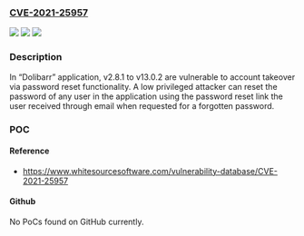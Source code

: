 ### [CVE-2021-25957](https://cve.mitre.org/cgi-bin/cvename.cgi?name=CVE-2021-25957)
![](https://img.shields.io/static/v1?label=Product&message=dolibarr&color=blue)
![](https://img.shields.io/static/v1?label=Version&message=%3C%3D%2013.0.2%20&color=brighgreen)
![](https://img.shields.io/static/v1?label=Vulnerability&message=CWE-640%20Weak%20Password%20Recovery%20Mechanism%20for%20Forgotten%20Password&color=brighgreen)

### Description

In “Dolibarr” application, v2.8.1 to v13.0.2 are vulnerable to account takeover via password reset functionality. A low privileged attacker can reset the password of any user in the application using the password reset link the user received through email when requested for a forgotten password.

### POC

#### Reference
- https://www.whitesourcesoftware.com/vulnerability-database/CVE-2021-25957

#### Github
No PoCs found on GitHub currently.

